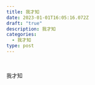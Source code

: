 ```yaml
---
title: 我才知
date: 2023-01-01T16:05:16.072Z
draft: "true"
description: 我才知
categories:
  - 我才知
type: post
---
```

&nbsp;&nbsp;&nbsp;&nbsp;

我才知